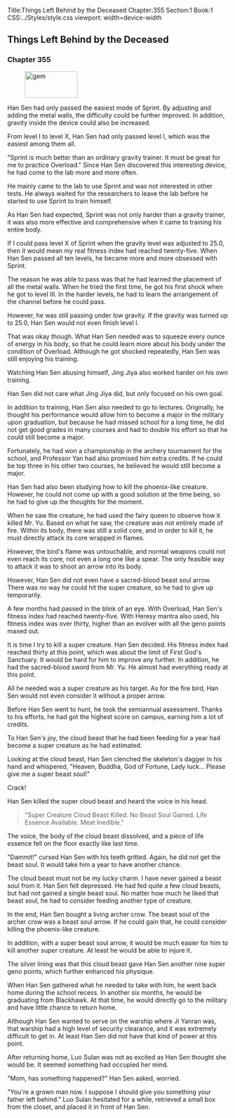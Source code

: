 Title:Things Left Behind by the Deceased 
Chapter:355 
Section:1 
Book:1 
CSS:../Styles/style.css 
viewport: width=device-width
  
## Things Left Behind by the Deceased
### Chapter 355 
<figure>
	<img src="../Images/gem.gif" alt="gem" id="gem" width="120" height="60" />
</figure>
  

  
  Han Sen had only passed the easiest mode of Sprint. By adjusting and adding the metal walls, the difficulty could be further improved. In addition, gravity inside the device could also be increased.

From level I to level X, Han Sen had only passed level I, which was the easiest among them all.

"Sprint is much better than an ordinary gravity trainer. It must be great for me to practice Overload." Since Han Sen discovered this interesting device, he had come to the lab more and more often.

He mainly came to the lab to use Sprint and was not interested in other tests. He always waited for the researchers to leave the lab before he started to use Sprint to train himself.

As Han Sen had expected, Sprint was not only harder than a gravity trainer, it was also more effective and comprehensive when it came to training his entire body.

If I could pass level X of Sprint when the gravity level was adjusted to 25.0, then it would mean my real fitness index had reached twenty-five. When Han Sen passed all ten levels, he became more and more obsessed with Sprint.

The reason he was able to pass was that he had learned the placement of all the metal walls. When he tried the first time, he got his first shock when he got to level III. In the harder levels, he had to learn the arrangement of the channel before he could pass.

However, he was still passing under low gravity. If the gravity was turned up to 25.0, Han Sen would not even finish level I.

That was okay though. What Han Sen needed was to squeeze every ounce of energy in his body, so that he could learn more about his body under the condition of Overload. Although he got shocked repeatedly, Han Sen was still enjoying his training.

Watching Han Sen abusing himself, Jing Jiya also worked harder on his own training.

Han Sen did not care what Jing Jiya did, but only focused on his own goal.

In addition to training, Han Sen also needed to go to lectures. Originally, he thought his performance would allow him to become a major in the military upon graduation, but because he had missed school for a long time, he did not get good grades in many courses and had to double his effort so that he could still become a major.

Fortunately, he had won a championship in the archery tournament for the school, and Professor Yan had also promised him extra credits. If he could be top three in his other two courses, he believed he would still become a major.

Han Sen had also been studying how to kill the phoenix-like creature. However, he could not come up with a good solution at the time being, so he had to give up the thoughts for the moment.

When he saw the creature, he had used the fairy queen to observe how it killed Mr. Yu. Based on what he saw, the creature was not entirely made of fire. Within its body, there was still a solid core, and in order to kill it, he must directly attack its core wrapped in flames.

However, the bird's flame was untouchable, and normal weapons could not even reach its core, not even a long one like a spear. The only feasible way to attack it was to shoot an arrow into its body.

However, Han Sen did not even have a sacred-blood beast soul arrow. There was no way he could hit the super creature, so he had to give up temporarily.

A few months had passed in the blink of an eye. With Overload, Han Sen's fitness index had reached twenty-five. With Heresy mantra also used, his fitness index was over thirty, higher than an evolver with all the geno points maxed out.

It is time I try to kill a super creature. Han Sen decided. His fitness index had reached thirty at this point, which was about the limit of First God's Sanctuary. It would be hard for him to improve any further. In addition, he had the sacred-blood sword from Mr. Yu. He almost had everything ready at this point.

All he needed was a super creature as his target. As for the fire bird, Han Sen would not even consider it without a proper arrow.

Before Han Sen went to hunt, he took the semiannual assessment. Thanks to his efforts, he had got the highest score on campus, earning him a lot of credits.

To Han Sen's joy, the cloud beast that he had been feeding for a year had become a super creature as he had estimated.

Looking at the cloud beast, Han Sen clenched the skeleton's dagger in his hand and whispered, "Heaven, Buddha, God of Fortune, Lady luck… Please give me a super beast soul!"

Crack!

Han Sen killed the super cloud beast and heard the voice in his head.

> "Super Creature Cloud Beast Killed. No Beast Soul Gained. Life Essence Available. Meat Inedible."

The voice, the body of the cloud beast dissolved, and a piece of life essence fell on the floor exactly like last time.

"Dammit!" cursed Han Sen with his teeth gritted. Again, he did not get the beast soul. It would take him a year to have another chance.

The cloud beast must not be my lucky charm. I have never gained a beast soul from it. Han Sen felt depressed. He had fed quite a few cloud beasts, but had not gained a single beast soul. No matter how much he liked that beast soul, he had to consider feeding another type of creature.

In the end, Han Sen bought a living archer crow. The beast soul of the archer crow was a beast soul arrow. If he could gain that, he could consider killing the phoenix-like creature.

In addition, with a super beast soul arrow, it would be much easier for him to kill another super creature. At least he would be able to injure it.

The silver lining was that this cloud beast gave Han Sen another nine super geno points, which further enhanced his physique.

When Han Sen gathered what he needed to take with him, he went back home during the school recess. In another six months, he would be graduating from Blackhawk. At that time, he would directly go to the military and have little chance to return home.

Although Han Sen wanted to serve on the warship where Ji Yanran was, that warship had a high level of security clearance, and it was extremely difficult to get in. At least Han Sen did not have that kind of power at this point.

After returning home, Luo Sulan was not as excited as Han Sen thought she would be. It seemed something had occupied her mind.

"Mom, has something happened?" Han Sen asked, worried.

"You're a grown man now. I suppose I should give you something your father left behind." Luo Sulan hesitated for a while, retrieved a small box from the closet, and placed it in front of Han Sen.
